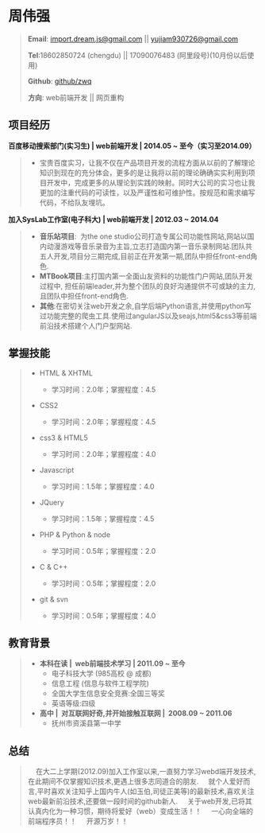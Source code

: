 周伟强
===

> **Email**: import.dream.js@gmail.com || yujiam930726@gmail.com
> 
> **Tel**:18602850724  (chengdu) || 17090076483 (阿里段号)(10月份以后使用)
> 
> **Github**: [github/zwq][2]
> 
> **方向**: web前端开发 || 网页重构

## 项目经历 ##

**百度移动搜索部门(实习生) | web前端开发 | 2014.05 ~ 至今（实习至2014.09）**
>  - 宝贵百度实习，让我不仅在产品项目开发的流程方面从以前的了解理论知识到现在的充分体会，更多的是让我将以前的理论确确实实利用到项目开发中，完成更多的从理论到实践的映射。同时大公司的实习也让我更加的注重代码的可读性，以及严谨性和可维护性。按规范和需求编写代码，不给队友埋坑。

**加入SysLab工作室(电子科大) | web前端开发 | 2012.03 ~ 2014.04**

>  - **音乐站项目**:&nbsp;&nbsp;为the one   studio公司打造专属公司功能性网站,网站以国内动漫游戏等音乐录音为主旨,立志打造国内第一音乐录制网站.团队共五人开发,项目分三期完成,目前正在开发第一期,团队中担任front-end角色.
>  - **MTBook项目**:主打国内第一全面山友资料的功能性门户网站,团队开发过程中, 担任前端leader,并为整个团队的良好沟通提供不可或缺的主力,且团队中担任front-end角色.
>  - **其他**:在密切关注web开发之余,自学后端Python语言,并使用python写过功能完整的爬虫工具.使用过angularJS以及seajs,html5&css3等前端前沿技术搭建个人门户型网站.
 

掌握技能
-------

>  - HTML & XHTML
>      - 学习时间：2.0年；掌握程度：4.5
> 
>  - CSS2 
>      - 学习时间：2.0年；掌握程度：4.5
> 
>  - css3 & HTML5
>      - 学习时间：2.0年；掌握程度：4.0
>
>  - Javascript
>      - 学习时间：1.5年；掌握程度：4.0
> 
>  - JQuery
>      - 学习时间：1.5年；掌握程度：4.5
>     
>  - PHP & Python & node
>      - 学习时间：0.5年；掌握程度：2.0
>    
>  - C & C++
>      - 学习时间：0.5年；掌握程度：2.0
> 
>  - git & svn
>      - 学习时间：0.5年；掌握程度：4.0

## 教育背景 ##

>  - **本科在读&nbsp;|&nbsp; web前端技术学习&nbsp;|&nbsp;2011.09 ~ 至今**
>      -  电子科技大学 (985高校 @ 成都)
>      -  信息工程 (信息与软件工程学院)
>      -  全国大学生信息安全竞赛:全国三等奖
>      -  英语等级:四级
>  - **高中&nbsp;|&nbsp; 对互联网好奇,并开始接触互联网&nbsp;|&nbsp; 2008.09 ~ 2011.06**
>      - 抚州市资溪县第一中学

## 总结 ##
> &nbsp;&nbsp;&nbsp;&nbsp;在大二上学期(2012.09)加入工作室以来,一直努力学习webd端开发技术,在此期间不仅掌握知识技术,更遇上很多志同道合的朋友.
&nbsp;&nbsp;&nbsp;&nbsp;就个人爱好而言,平时喜欢关注知乎上国内牛人(如玉伯,司徒正美等)的最新技术,喜欢关注web最新前沿技术,还要做一段时间的github新人.
> &nbsp;&nbsp;&nbsp;&nbsp;关于web开发,已将其认真内化为一种习惯，期待将爱好（web）变成生活！！
> &nbsp;&nbsp;&nbsp;&nbsp;一心向全端的前端程序员！！
> &nbsp;&nbsp;&nbsp;&nbsp;开源万岁！！

    


  [1]: resume.jpg
  [2]: https://github.com/zwq
